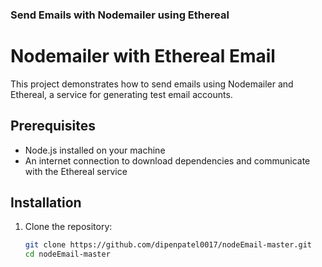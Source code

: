 ### Send Emails with Nodemailer using Ethereal

# Nodemailer with Ethereal Email

This project demonstrates how to send emails using Nodemailer and Ethereal, a service for generating test email accounts.

## Prerequisites

- Node.js installed on your machine
- An internet connection to download dependencies and communicate with the Ethereal service

## Installation

1. Clone the repository:
   ```bash
   git clone https://github.com/dipenpatel0017/nodeEmail-master.git
   cd nodeEmail-master

